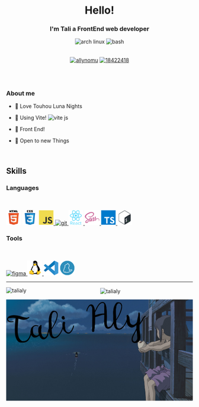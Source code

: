 <h1 align="center"> Hello! </h1>
<h3 align="center"> I'm Tali a FrontEnd web developer </h3>
<div align="center">
  <img src="https://img.shields.io/badge/Arch_Linux-1793D1?style=for-the-badge&logo=arch-linux&logoColor=white" alt="arch linux">
  <img src="https://img.shields.io/badge/Shell_Script-121011?style=for-the-badge&logo=gnu-bash&logoColor=white" alt="bash">
</div>
<br />
<p align="center">
<a href="https://twitter.com/allynomu" target="blank"><img align="center" src="https://raw.githubusercontent.com/rahuldkjain/github-profile-readme-generator/master/src/images/icons/Social/twitter.svg" alt="allynomu" height="30" width="40" /></a>
<a href="https://stackoverflow.com/users/18422418" target="blank"><img align="center" src="https://raw.githubusercontent.com/rahuldkjain/github-profile-readme-generator/master/src/images/icons/Social/stack-overflow.svg" alt="18422418" height="30" width="40" /></a>
</p>

<br>
<br>


### About me

- 💙 Love Touhou Luna Nights

- 👀 Using Vite! <img src="https://vitejs.dev/logo.svg" alt="vite js" width="20px">

- 🌸 Front End!

- 🍰 Open to new Things

<br>


## Skills

<div>
   <h3> Languages </h3>
  <br /><br />
  
  <a href="https://www.w3.org/html/" target="_blank" rel="noreferrer">
    <img src="https://raw.githubusercontent.com/devicons/devicon/master/icons/html5/html5-original-wordmark.svg" alt="html5" width="40" height="40"/></a>
  <a href="https://www.w3schools.com/css/" target="_blank" rel="noreferrer"> 
    <img src="https://raw.githubusercontent.com/devicons/devicon/master/icons/css3/css3-original-wordmark.svg" alt="css3" width="40" height="40"/></a>
    <a href="https://developer.mozilla.org/en-US/docs/Web/JavaScript" target="_blank" rel="noreferrer">
      <img src="https://raw.githubusercontent.com/devicons/devicon/master/icons/javascript/javascript-original.svg" alt="javascript" width="40" height="40"/> </a>
  <a href="https://git-scm.com/" target="_blank" rel="noreferrer">
    <img src="https://www.vectorlogo.zone/logos/git-scm/git-scm-icon.svg" alt="git" width="40" height="40"/> </a>
  <a href="https://reactjs.org/" target="_blank" rel="noreferrer">
    <img src="https://raw.githubusercontent.com/devicons/devicon/master/icons/react/react-original-wordmark.svg" alt="react" width="40" height="40"/> </a>
  <a href="https://sass-lang.com" target="_blank" rel="noreferrer">
    <img src="https://raw.githubusercontent.com/devicons/devicon/master/icons/sass/sass-original.svg" alt="sass" width="40" height="40"/> </a>
  <a href="https://www.typescriptlang.org/" target="_blank" rel="noreferrer">
    <img src="https://raw.githubusercontent.com/devicons/devicon/master/icons/typescript/typescript-original.svg" alt="typescript" width="40" height="40"/> </a> 
  <a href="#"> 
    <img src="https://raw.githubusercontent.com/devicons/devicon/master/icons/bash/bash-original.svg" alt="bash" width="40" height="40" /></a>
</div>
  
<div>
  <h3> Tools </h3>
  <br /><br />
  
  <a href="https://www.figma.com/" target="_blank" rel="noreferrer"> 
      <img src="https://www.vectorlogo.zone/logos/figma/figma-icon.svg" alt="figma" width="40" height="40"/> </a>
  <a href="https://www.linux.org/" target="_blank" rel="noreferrer"> 
      <img src="https://raw.githubusercontent.com/devicons/devicon/master/icons/linux/linux-original.svg" alt="linux" width="40" height="40"/> </a>
  <a href="https://code.visualstudio.com/">
      <img src="https://raw.githubusercontent.com/devicons/devicon/master/icons/vscode/vscode-original.svg" alt="vscode" width="40" height="40" /></a>
  <a href="https://yarnpkg.org"> 
    <img src="https://raw.githubusercontent.com/devicons/devicon/master/icons/yarn/yarn-original.svg" alt="yarn" width="40" height="40"/></a>
</div>


<hr>

<div align="center">

<p><img align="left" src="https://github-readme-stats.vercel.app/api/top-langs?username=talialy&show_icons=true&theme=tokyonight&locale=en&layout=compact" alt="talialy" /></p>

<p>&nbsp;<img align="center" src="https://github-readme-stats.vercel.app/api?username=talialy&show_icons=true&theme=tokyonight&locale=en" alt="talialy" /></p>

</div>

<img src="https://raw.githubusercontent.com/TaliAly/TaliAly/main/spired%20away%20night.png" alt="bg spired away" align="center" />
